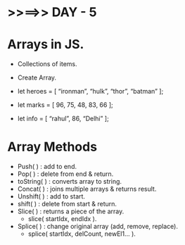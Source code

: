 # >>==>> DAY - 5

# Arrays in JS.

- Collections of items.

- Create Array.
- let heroes = [ “ironman”, “hulk”, “thor”, “batman” ];
- let marks = [ 96, 75, 48, 83, 66 ];
- let info = [ “rahul”, 86, “Delhi” ];

# Array Methods

- Push( ) : add to end.
- Pop( ) : delete from end & return.
- toString( ) : converts array to string.
- Concat( ) : joins multiple arrays & returns result.
- Unshift( ) : add to start.
- shift( ) : delete from start & return.
- Slice( ) : returns a piece of the array.
  - slice( startIdx, endIdx ).
- Splice( ) : change original array (add, remove, replace).
  - splice( startIdx, delCount, newEl1... ).
